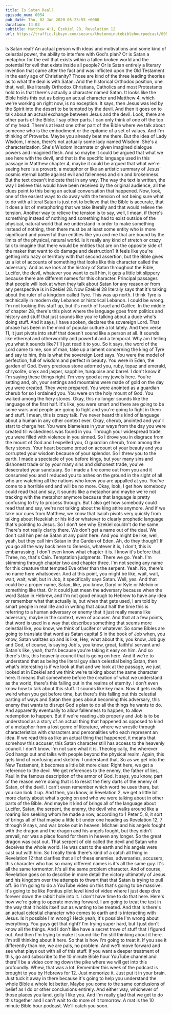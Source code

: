 ```yaml
---
title: Is Satan Real?
episode_num: 0054
pub_date: Thu, 02 Jan 2020 05:25:55 +0000
duration: 14:03
subtitle: Matthew 4:1, Ezekiel 28, Revelation 12
url: https://traffic.libsyn.com/secure/thetenminutebiblehourpodcast/0054_-_Satanz.mp3
---
```


 Is Satan real? An actual person with ideas and motivations and some kind of celestial power, the ability to interfere with God's plan? Or is Satan a metaphor for the evil that exists within a fallen broken world and the potential for evil that exists inside all people? Or is Satan entirely a literary invention that came after the fact and was inflicted upon the Old Testament in the early age of Christianity? Those are kind of the three leading theories as to what the deal is with Satan. And the historical Orthodox position, one that, well, like literally Orthodox Christians, Catholics and most Protestants hold to is that there's actually a character named Satan. It looks like the Bible holds this out as being an actual character and Matthew 4, which we're working on right now, is no exception. It says, then Jesus was led by the Spirit into the desert to be tempted by the devil. And then it goes on to talk about an actual exchange between Jesus and the devil. Look, there are other parts of the Bible. I say other parts. I can only think of one off the top of my head. There's at least one other part of the Bible where we talk about someone who is the embodiment or the epitome of a set of values. And I'm thinking of Proverbs. Maybe you already beat me there. But the idea of Lady Wisdom, I mean, there's not actually some lady named Wisdom. She's a characterization. She's Wisdom incarnate or given imagined dialogue powers and imagined flesh. And so maybe it could be argued that what we see here with the devil, and that is the specific language used in this passage in Matthew chapter 4, maybe it could be argued that what we're seeing here is a proverb, a metaphor or like an artistic summary of Jesus' cosmic eternal battle against evil and fallenness and sin and brokenness. But the text doesn't indicate that in any way. The way the text is written, the way I believe this would have been received by the original audience, all the clues point to this being an actual conversation that happened. Now, look, one of the easiest ways to do away with the tension of not being sure what to do with a literal Satan is just not to believe that the Bible is accurate, that it does a lot of metaphoring that we take literally and that would relieve the tension. Another way to relieve the tension is to say, well, I mean, if there's something instead of nothing and something had to exist outside of the physical, natural world that we understand in order to make something instead of nothing, then there must be at least some entity who is more significant and powerful than entities like you and me that are bound by the limits of the physical, natural world. Is it really any kind of stretch or crazy talk to imagine that there would be entities that are on the opposite side of the maker that want to do damage and destruction? It feels like you're getting into hazy or territory with that second assertion, but the Bible gives us a lot of accounts of something that looks like this character called the adversary. And as we look at the history of Satan throughout the Bible, Lucifer, the devil, whatever you want to call him, it gets a little bit slippery because there are different names for this character. Principal passages that people will look at when they talk about Satan for any reason or from any perspective is in Ezekiel 28. Now Ezekiel 28 literally says that it's talking about the ruler of a kingdom called Tyre. This was up north. I think Tyre is technically in modern day Lebanon or historical Lebanon. I could be wrong. I'm not looking this stuff up, but it's north of Israel and Galilee. In the middle of chapter 28, there's this pivot where the language goes from politics and history and stuff that just sounds like you're talking about a dude who's doing stuff. And it says, I have spoken, declares the sovereign Lord. That phrase has been in the mind of popular culture a lot lately. And then verse 11, it just pivots into stuff that doesn't sound like a person at all. It sounds like ethereal and otherworldly and powerful and a temporal. Why am I telling you what it sounds like? I'll just read it to you. So it says, the word of the Lord came to me, son of man, take up a lament concerning the king of Tyre and say to him, this is what the sovereign Lord says. You were the model of perfection, full of wisdom and perfect in beauty. You were in Eden, the garden of God. Every precious stone adorned you, ruby, topaz and emerald, chrysolite, onyx and jasper, sapphire, turquoise and barrel. I don't know if I'm saying these things right. I'm very good at my jewels here. You're setting and, oh, your settings and mountains were made of gold on the day you were created. They were prepared. You were anointed as a guardian cherub for so I ordained you. You were on the holy mount of God. You walked among the fiery stones. Okay, this no longer sounds like the language of the first half. It's like, you were smart and there are going to be some wars and people are going to fight and you're going to fight in them and stuff. I mean, this is crazy talk. I've never heard this kind of language about a human in any other context ever. Okay, cherub, anointed and you'll start to charge her. You were blameless in your ways from the day you were created till wickedness was found in you. Through your widespread trade, you were filled with violence in you sinned. So I drove you in disgrace from the mount of God and I expelled you, O guardian cherub, from among the fiery stones. Your heart became proud on account of your beauty and you corrupted your wisdom because of your splendor. So I threw you to the earth. I made a spectacle of you before kings, but your many sins and dishonest trade or by your many sins and dishonest trade, you've desecrated your sanctuary. So I made a fire come out from you and it consumed you and I reduced you to ashes on the ground in the sight of all who are watching all the nations who knew you are appalled at you. You've come to a horrible end and will be no more. Okay, look, I get how somebody could read that and say, it sounds like a metaphor and maybe we're not tracking with the metaphor anymore because that language is pretty confusing to try to process through. But I also get how somebody could read that and say, we're not talking about the king attire anymore. And if we take our cues from Matthew, we know that Isaiah pivots very quickly from talking about Hezekiah or his kid or whatever to clearly prophetic language that's pointing to Jesus. So I don't see why Ezekiel couldn't do the same. There's not really clarity there. We don't get a name out of the deal. We don't call him per se Satan at any point here. And you might be like, well, yeah, but they call him Satan in the Garden of Eden. Ah, do they though? If you go all the way back here to Genesis, whatever it is, I don't, this is embarrassing. I don't even know what chapter it is. I know it's before that. Three, no, that's Cain. Temptation judgments. There we go. Yeah. I'm skimming through chapter two and chapter three. I'm not seeing any name for this creature that tempted Eve other than the serpent. Yeah. No, there's no name here whatsoever. And at this point, you might be like, wait, wait, wait, wait, wait, but in Job, it specifically says Satan. Well, yes. And that could be a proper name, Satan, like, you know, Daryl or Kyle or Melvin or something like that. Or it could just mean the adversary because when the word Satan in Hebrew, and I'm not good enough to Hebrew to have any idea or remember what that actually is, but when that gets used, I am told by smart people in real life and in writing that about half the time this is referring to a human adversary or enemy that it just really means like adversary, maybe in the context, even of accuser. And that at a few points, that word is used in a way that describes something that seems more celestial like, you know, we think of Lucifer or whatever. So some Bibles are going to translate that word as Satan capital S in the book of Job when, you know, Satan waltzes up and is like, Hey, what about this, you know, Job guy and God, of course, is saying Job's, you know, great, faithful servant and Satan's like, yeah, that's because you're taking it easy on him. And so there's this, this heavenly council that is going on here. And if we're to understand that as being the literal guy slash celestial being Satan, then what's interesting is if we look at that and we look at the passage, we just looked at in Ezekiel and we think we're talking about the same character here. It means that somewhere before the creation of what we understand as the world, there's this falling out in the realms of eternity. I don't even know how to talk about this stuff. It sounds like key man. Now it gets really weird when you get before time, but there's this falling out this celestial parting of ways and Satan then goes about becoming this adversary, this enemy that wants to disrupt God's plan to do all the things he wants to do. And apparently eventually to allow fallenness to happen, to allow redemption to happen. But if we're reading Job properly and Job is to be understood as a story of an actual thing that happened as opposed to kind of a metaphor from a lost genre of literature, where we wrestle through characteristics with characters and personalities who each represent an idea. If we read this as like an actual thing that happened, it means that somehow this accuser, this Satan character still has access to the heavenly council. I don't know. I'm not sure what it is. Theologically, the wherever God hangs out and talks with people beyond the physical realm. Again, this gets kind of confusing and sketchy. I understand that. So as we get into the New Testament, it becomes a little bit more clear. Right here, we get a reference to the devil. We get references to the enemy, the father of lies, Paul in the famous description of the armor of God. It says, you know, part of the reason we're doing that is to resist the fiery darts of the enemy of Satan, of the devil. I can't even remember which word he uses there, but you can look it up. And then, you know, in Revelation 2, we get a little bit more clarity about what's going on and who we were talking about in other parts of the Bible. And maybe it kind of brings all of the language about Lucifer, Satan, the serpent, the enemy, the devil who walks around like a roaring lion seeking whom he made a vow, according to 1 Peter 5, 8, it sort of brings all of that maybe a little bit under one heading as Revelation 12, 7 through 9 says, and war broke out in heaven. Michael and his angels fought with the dragon and the dragon and his angels fought, but they didn't prevail, nor was a place found for them in heaven any longer. So the great dragon was cast out. That serpent of old called the devil and Satan who deceives the whole world. He was cast to the earth and his angels were cast out with him. So I really think there's kind of a catch all thing in Revelation 12 that clarifies that all of these enemies, adversaries, accusers, this character who has so many different names is it's all the same guy. It's all the same tormentor. It's all the same problem character. And of course, Revelation goes on to describe in more detail the victory ultimately of Jesus and his kingdom over the attempts to thwart that that Satan is trying to pull off. So I'm going to do a YouTube video on this that's going to be massive. It's going to be like Pontius pilot level kind of video where I just deep dive forever down the rabbit hole into it. I don't have time to do that here. Here's how we're going to operate moving forward. I am going to treat the text in the way that it holds itself out as wanting to be treated. And that is there's an actual celestial character who comes to earth and is interacting with Jesus. Is it possible I'm wrong? Heck yeah, it's possible I'm wrong about everything. You guys get that right? I'm trying super hard, but I just don't know all the things. And I don't like have a secret trove of stuff that I figured out. And then I'm trying to make it sound like I'm still thinking about it here. I'm still thinking about it here. So that is how I'm going to treat it. If you see it differently than me, we are pals, no problem. And we'll move forward and see what plays out with all of this stuff. If you want a deeper treatment of this, go and subscribe to the 10 minute Bible hour YouTube channel and there'll be a video coming down the pike where we will get into this profoundly. Whew, that was a lot. Remember this week of the podcast is brought to you by Hebrews for 12. Just memorize it. Just put it in your brain. Just tuck it away in there because it's going to help you understand the whole Bible a whole lot better. Maybe you come to the same conclusions of belief as I do or other conclusions entirely. And either way, whichever of those places you land, golly I like you. And I'm really glad that we get to do this together and I can't wait to do more of it tomorrow. A mat is the 10 minute Bible hour podcast. We'll catch you soon.